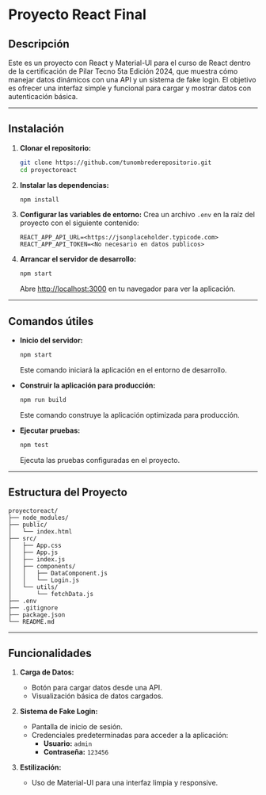 
# Proyecto React Final

## Descripción
Este es un proyecto con React y Material-UI para el curso de React dentro de la certificación de Pilar Tecno 5ta Edición 2024, que muestra cómo manejar datos dinámicos con una API y un sistema de fake login. El objetivo es ofrecer una interfaz simple y funcional para cargar y mostrar datos con autenticación básica.

---

## Instalación

1. **Clonar el repositorio:**
   ```bash
   git clone https://github.com/tunombrederepositorio.git
   cd proyectoreact
   ```

2. **Instalar las dependencias:**
   ```bash
   npm install
   ```

3. **Configurar las variables de entorno:**
   Crea un archivo `.env` en la raíz del proyecto con el siguiente contenido:
   ```plaintext
   REACT_APP_API_URL=<https://jsonplaceholder.typicode.com>
   REACT_APP_API_TOKEN=<No necesario en datos publicos>

   ```

4. **Arrancar el servidor de desarrollo:**
   ```bash
   npm start
   ```

   Abre [http://localhost:3000](http://localhost:3000) en tu navegador para ver la aplicación.

---

## Comandos útiles

- **Inicio del servidor:**
   ```bash
   npm start
   ```
   Este comando iniciará la aplicación en el entorno de desarrollo.

- **Construir la aplicación para producción:**
   ```bash
   npm run build
   ```
   Este comando construye la aplicación optimizada para producción.

- **Ejecutar pruebas:**
   ```bash
   npm test
   ```
   Ejecuta las pruebas configuradas en el proyecto.

---

## Estructura del Proyecto

```
proyectoreact/
├── node_modules/
├── public/
│   └── index.html
├── src/
│   ├── App.css
│   ├── App.js
│   ├── index.js
│   ├── components/
│   │   ├── DataComponent.js
│   │   └── Login.js
│   └── utils/
│       └── fetchData.js
├── .env
├── .gitignore
├── package.json
└── README.md
```

---

## Funcionalidades

1. **Carga de Datos:**
   - Botón para cargar datos desde una API.
   - Visualización básica de datos cargados.

2. **Sistema de Fake Login:**
   - Pantalla de inicio de sesión.
   - Credenciales predeterminadas para acceder a la aplicación:
     - **Usuario:** `admin`
     - **Contraseña:** `123456`

3. **Estilización:**
   - Uso de Material-UI para una interfaz limpia y responsive.



